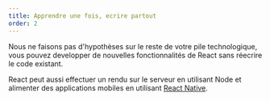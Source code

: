 ```yaml
---
title: Apprendre une fois, ecrire partout
order: 2
---
```


Nous ne faisons pas d'hypothèses sur le reste de votre pile technologique, vous pouvez developper de nouvelles fonctionnalités de React sans réecrire le code existant.

React peut aussi effectuer un rendu sur le serveur en utilisant Node et alimenter des applications mobiles en utilisant [React Native](https://facebook.github.io/react-native/).
